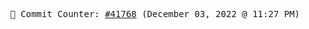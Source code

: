 <p align="center">
    <samp>
        📮 Commit Counter: <a href="https://github.com/Javascript-void0/Javascript-void0/commits/main">#41768</a> (December 03, 2022 @ 11:27 PM)
    </samp>
</p>